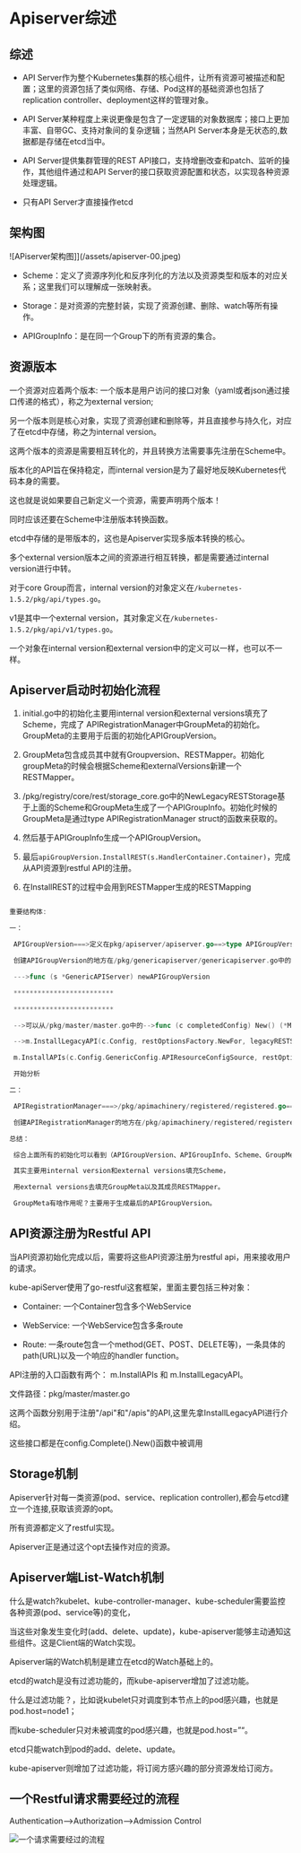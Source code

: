 # Apiserver综述

## 综述

- API Server作为整个Kubernetes集群的核心组件，让所有资源可被描述和配置；这里的资源包括了类似网络、存储、Pod这样的基础资源也包括了replication controller、deployment这样的管理对象。

- API Server某种程度上来说更像是包含了一定逻辑的对象数据库；接口上更加丰富、自带GC、支持对象间的复杂逻辑；当然API Server本身是无状态的,数据都是存储在etcd当中。

- API Server提供集群管理的REST API接口，支持增删改查和patch、监听的操作，其他组件通过和API Server的接口获取资源配置和状态，以实现各种资源处理逻辑。

- 只有API Server才直接操作etcd

## 架构图

![APiserver架构图]](/assets/apiserver-00.jpeg)

- Scheme：定义了资源序列化和反序列化的方法以及资源类型和版本的对应关系；这里我们可以理解成一张映射表。

- Storage：是对资源的完整封装，实现了资源创建、删除、watch等所有操作。

- APIGroupInfo：是在同一个Group下的所有资源的集合。

## 资源版本

一个资源对应着两个版本: 一个版本是用户访问的接口对象（yaml或者json通过接口传递的格式），称之为external version;

另一个版本则是核心对象，实现了资源创建和删除等，并且直接参与持久化，对应了在etcd中存储，称之为internal version。

这两个版本的资源是需要相互转化的，并且转换方法需要事先注册在Scheme中。

版本化的API旨在保持稳定，而internal version是为了最好地反映Kubernetes代码本身的需要。

这也就是说如果要自己新定义一个资源，需要声明两个版本！

同时应该还要在Scheme中注册版本转换函数。

etcd中存储的是带版本的，这也是Apiserver实现多版本转换的核心。

多个external version版本之间的资源进行相互转换，都是需要通过internal version进行中转。

对于core Group而言，internal version的对象定义在`/kubernetes-1.5.2/pkg/api/types.go`。

v1是其中一个external version，其对象定义在`/kubernetes-1.5.2/pkg/api/v1/types.go`。

一个对象在internal version和external version中的定义可以一样，也可以不一样。

## Apiserver启动时初始化流程

1. initial.go中的初始化主要用internal version和external versions填充了Scheme，完成了 APIRegistrationManager中GroupMeta的初始化。GroupMeta的主要用于后面的初始化APIGroupVersion。

2. GroupMeta包含成员其中就有Groupversion、RESTMapper。初始化groupMeta的时候会根据Scheme和externalVersions新建一个RESTMapper。

3. /pkg/registry/core/rest/storage_core.go中的NewLegacyRESTStorage基于上面的Scheme和GroupMeta生成了一个APIGroupInfo。初始化时候的GroupMeta是通过type APIRegistrationManager struct的函数来获取的。

4. 然后基于APIGroupInfo生成一个APIGroupVersion。

5. 最后`apiGroupVersion.InstallREST(s.HandlerContainer.Container)`，完成从API资源到restful API的注册。

6. 在InstallREST的过程中会用到RESTMapper生成的RESTMapping

```go

重要结构体:

一：

 APIGroupVersion===>定义在pkg/apiserver/apiserver.go==>type APIGroupVersion struct

 创建APIGroupVersion的地方在/pkg/genericapiserver/genericapiserver.go中的

 --->func (s *GenericAPIServer) newAPIGroupVersion

 *************************

 *************************

 -->可以从/pkg/master/master.go中的-->func (c completedConfig) New() (*Master, error)中的

 -->m.InstallLegacyAPI(c.Config, restOptionsFactory.NewFor, legacyRESTStorageProvider) 和

 m.InstallAPIs(c.Config.GenericConfig.APIResourceConfigSource, restOptionsFactory.NewFor, restStorageProviders...)

 开始分析

二：

 APIRegistrationManager===>/pkg/apimachinery/registered/registered.go==>type APIRegistrationManager struct

 创建APIRegistrationManager的地方在/pkg/apimachinery/registered/registered.go中

总结：

 综合上面所有的初始化可以看到（APIGroupVersion、APIGroupInfo、Scheme、GroupMeta、RESTMapper、APIRegistrationManager），

 其实主要用internal version和external versions填充Scheme，

 用external versions去填充GroupMeta以及其成员RESTMapper。

 GroupMeta有啥作用呢？主要用于生成最后的APIGroupVersion。

```

## API资源注册为Restful API

当API资源初始化完成以后，需要将这些API资源注册为restful api，用来接收用户的请求。

kube-apiServer使用了go-restful这套框架，里面主要包括三种对象：

- Container: 一个Container包含多个WebService

- WebService: 一个WebService包含多条route

- Route: 一条route包含一个method(GET、POST、DELETE等)，一条具体的path(URL)以及一个响应的handler function。

API注册的入口函数有两个： m.InstallAPIs 和 m.InstallLegacyAPI。

文件路径：pkg/master/master.go

这两个函数分别用于注册"/api"和"/apis"的API,这里先拿InstallLegacyAPI进行介绍。

这些接口都是在config.Complete().New()函数中被调用

## Storage机制

Apiserver针对每一类资源(pod、service、replication controller),都会与etcd建立一个连接,获取该资源的opt。

所有资源都定义了restful实现。

Apiserver正是通过这个opt去操作对应的资源。

## Apiserver端List-Watch机制

什么是watch?kubelet、kube-controller-manager、kube-scheduler需要监控各种资源(pod、service等)的变化，

当这些对象发生变化时(add、delete、update)，kube-apiserver能够主动通知这些组件。这是Client端的Watch实现。

Apiserver端的Watch机制是建立在etcd的Watch基础上的。

etcd的watch是没有过滤功能的，而kube-apiserver增加了过滤功能。

什么是过滤功能？，比如说kubelet只对调度到本节点上的pod感兴趣，也就是pod.host=node1；

而kube-scheduler只对未被调度的pod感兴趣，也就是pod.host=”“。

etcd只能watch到pod的add、delete、update。

kube-apiserver则增加了过滤功能，将订阅方感兴趣的部分资源发给订阅方。

## 一个Restful请求需要经过的流程

Authentication-->Authorization-->Admission Control

![一个请求需要经过的流程](https://github.com/Kevin-fqh/learning-k8s-source-code/blob/master/images/access-control-overview.jpg)

